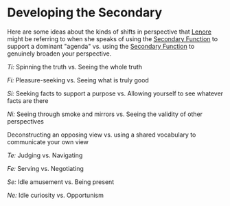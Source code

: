 # Developing the Secondary

Here are some ideas about the kinds of shifts in perspective that [Lenore](../../../../people-and-systems/lenore-thomson/) might be referring to when she speaks of using the [Secondary Function](./) to support a dominant "agenda" vs. using the [Secondary Function](./) to genuinely broaden your perspective.

_Ti:_ Spinning the truth vs. Seeing the whole truth

_Fi:_ Pleasure-seeking vs. Seeing what is truly good

_Si:_ Seeking facts to support a purpose vs. Allowing yourself to see whatever facts are there

_Ni:_ Seeing through smoke and mirrors vs. Seeing the validity of other perspectives

Deconstructing an opposing view vs. using a shared vocabulary to communicate your own view

_Te:_ Judging vs. Navigating

_Fe:_ Serving vs. Negotiating

_Se:_ Idle amusement vs. Being present

_Ne:_ Idle curiosity vs. Opportunism
